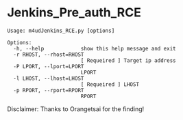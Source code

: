 # Jenkins_Pre_auth_RCE


    Usage: m4udJenkins_RCE.py [options]

    Options:
      -h, --help            show this help message and exit
      -r RHOST, --rhost=RHOST
                            [ Requeired ] Target ip address
      -P LPORT, --lport=LPORT
                            LPORT
      -l LHOST, --lhost=LHOST
                            [ Requeired ] LHOST
      -p RPORT, --rport=RPORT
                            RPORT
                            
                            
 

Disclaimer: Thanks to Orangetsai for the finding!
